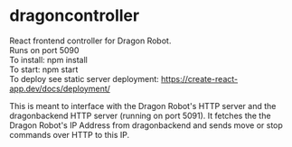 # dragoncontroller
React frontend controller for Dragon Robot.  
Runs on port 5090  
To install: npm install  
To start: npm start  
To deploy see static server deployment: https://create-react-app.dev/docs/deployment/  

This is meant to interface with the Dragon Robot's HTTP server and the dragonbackend HTTP server (running on port 5091). It fetches the the Dragon Robot's IP Address from dragonbackend and sends move or stop commands over HTTP to this IP.

